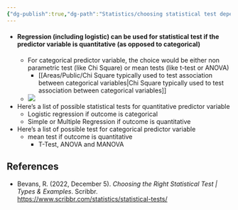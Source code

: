 ```yaml
---
{"dg-publish":true,"dg-path":"Statistics/choosing statistical test depends on whether predictor is quantitative or categorical.md","permalink":"/statistics/choosing-statistical-test-depends-on-whether-predictor-is-quantitative-or-categorical/","title":"choosing statistical test depends on whether predictor is quantitative or categorical","tags":["PermanentNote"],"created":"2023-03-12","updated":"2023-03-12"}
---
```



- #### Regression (including logistic) can be used for statistical test if the predictor variable is quantitative (as opposed to categorical)
	- For categorical predictor variable, the choice would be either non parametric test (like Chi Square) or mean tests (like t-test or ANOVA)
		- [[Areas/Public/Chi Square typically used to test association between categorical variables\|Chi Square typically used to test association between categorical variables]]
	- ![](https://cdn.scribbr.com/wp-content/uploads/2020/01/flowchart-for-choosing-a-statistical-test.png)
- Here’s a list of possible statistical tests for quantitative predictor variable
	- Logistic regression if outcome is categorical
	- Simple or Multiple Regression if outcome is quantitative
- Here’s a list of possible test for categorical predictor variable
	- mean test if outcome is quantitative
		- T-Test, ANOVA and MANOVA

## References
- Bevans, R. (2022, December 5). _Choosing the Right Statistical Test | Types & Examples_. Scribbr. https://www.scribbr.com/statistics/statistical-tests/
